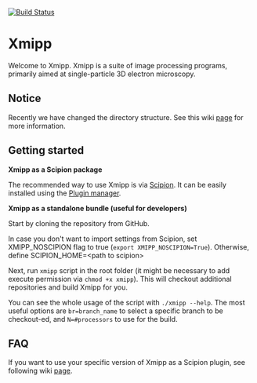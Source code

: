 [![Build Status](https://travis-ci.com/I2PC/xmipp.svg?branch=devel)](https://travis-ci.com/I2PC/xmipp)
<!---  [![Quality Gate](https://sonarcloud.io/api/project_badges/measure?project=Xmipp&metric=alert_status)](https://sonarcloud.io/dashboard?id=Xmipp)
[![Technical debt](https://sonarcloud.io/api/project_badges/measure?project=Xmipp&metric=sqale_index)](https://sonarcloud.io/component_measures?id=Xmipp&metric=sqale_index)
[![Bugs](https://sonarcloud.io/api/project_badges/measure?project=Xmipp&metric=bugs)](https://sonarcloud.io/project/issues?id=Xmipp&resolved=false&types=BUG)
--->
# Xmipp

Welcome to Xmipp. Xmipp is a suite of image processing programs, primarily aimed at single-particle 3D electron microscopy.


## Notice

Recently we have changed the directory structure. See this wiki [page](https://github.com/I2PC/xmipp/wiki/Transfer-to-new-directory-structure) for more information.

## Getting started
**Xmipp as a Scipion package**

The recommended way to use Xmipp is via [Scipion](https://scipion-em.github.io/docs/index.html).
It can be easily installed using the [Plugin manager](https://scipion-em.github.io/docs/docs/user/plugin-manager.html).

**Xmipp as a standalone bundle (useful for developers)**

Start by cloning the repository from GitHub.

In case you don't want to import settings from Scipion, set XMIPP_NOSCIPION flag to true (`export XMIPP_NOSCIPION=True`). Otherwise, define SCIPION_HOME=\<path to scipion\>

Next, run `xmipp` script in the root folder (it might be necessary to add execute permission via `chmod +x xmipp`). This will checkout additional repositories and build Xmipp for you.

You can see the whole usage of the script with `./xmipp --help`. The most useful options are `br=branch_name` to select a specific branch to be checkout-ed, and `N=#processors` to use for the build.


## FAQ

If you want to use your specific version of Xmipp as a Scipion plugin, see following wiki [page](https://github.com/I2PC/xmipp/wiki/Migrating-branches-from-nonPluginized-Scipion-to-the-new-Scipion-Xmipp-structure#xmipp-plugin).
